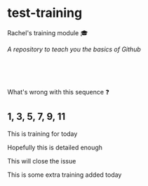 # test-training
Rachel's training module :mortar_board:

*A repository to teach you the basics of Github*

<br>
<br>
<br>

What's wrong with this sequence :question:

## 1, 3, 5, 7, 9, 11


This is training for today 

Hopefully this is detailed enough 

This will close the issue 


This is some extra training added today
